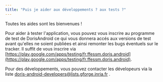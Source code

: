 ```yaml
---
title: "Puis je aider aux développements ? aux tests ?"
---
```

Toutes les aides sont les bienvenues !

Pour aider à tester l'application, vous pouvez vous inscrire au programme de test de DorisAndroid ce qui vous donnera accés aux versions de test avant qu'elles ne soient publiées et ainsi remonter les bugs éventuels sur le tracker. Il suffit de vous inscrire via [https://play.google.com/apps/testing/fr.ffessm.doris.android](https://play.google.com/apps/testing/fr.ffessm.doris.android).

Pour des développements, vous pouvez contacter les dévelopeurs via la liste [doris-android-developers@lists.gforge.inria.fr](doris-android-developers@lists.gforge.inria.fr) . 